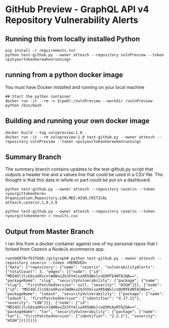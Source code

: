 # GitHub Preview - GraphQL API v4 Repository Vulnerability Alerts

## Running this from locally installed Python

```shell
pip install -r requirements.txt
python test-github.py --owner attesch --repository vulnPreview --token <putyourtokenherewhenrunning>
```

## running from a python docker image

You must have Docker installed and running on your local machine

```shell
## Start the python container
docker run -it --rm -v $(pwd):/vulnPreview --workdir /vulnPreview python /bin/bash
```

## Building and running your own docker image

```shell
docker build --tag vulnpreview:1.0 .
docker run -it --rm vulnpreview:1.0 test-github.py --owner attesch --repository vulnPreview --token <putyourtokenherewhenrunning>
```

## Summary Branch

The summary branch contains updates to the test-github.py script that outputs a header line and a values line that could be used in a CSV file.  The thought is that this data in whole or part could be put on a dashboard.

```shell
python test-github.py --owner attesch --repository cezerin --token <yourgittokenhere>
Organization,Repository,LOW,MED,HIGH,CRITICAL
attesch,cezerin,1,0,3,6

python test-github.py --owner attesch --repository cezerin --token <yourgittokenhere> > results.csv

```

## Output from Master Branch 

I ran this from a docker container against one of my personal repos that I forked from Cezerin a NodeJs ecommerce app.

```shell
root@d878cf63fb68:/gitgraph# python test-github.py --owner attesch --repository cezerin --token <REMOVED>
{"data": {"repository": {"name": "cezerin", "vulnerabilityAlerts": {"totalCount": 3, "edges": [{"node": {"id": "MDI4OlJlcG9zaXRvcnlWdWxuZXJhYmlsaXR5QWxlcnQ5MTE4NTA1NA==", "packageName": "slug", "securityVulnerability": {"package": {"name": "slug"}, "firstPatchedVersion": null, "severity": "HIGH"}}}, {"node": {"id": "MDI4OlJlcG9zaXRvcnlWdWxuZXJhYmlsaXR5QWxlcnQ5MTE4NTA1NQ==", "packageName": "lodash", "securityVulnerability": {"package": {"name": "lodash"}, "firstPatchedVersion": {"identifier": "4.17.11"}, "severity": "LOW"}}}, {"node": {"id": "MDI4OlJlcG9zaXRvcnlWdWxuZXJhYmlsaXR5QWxlcnQ5MzAyNTQ2OA==", "packageName": "tar", "securityVulnerability": {"package": {"name": "tar"}, "firstPatchedVersion": {"identifier": "2.2.2"}, "severity": "HIGH"}}}]}}}}
```